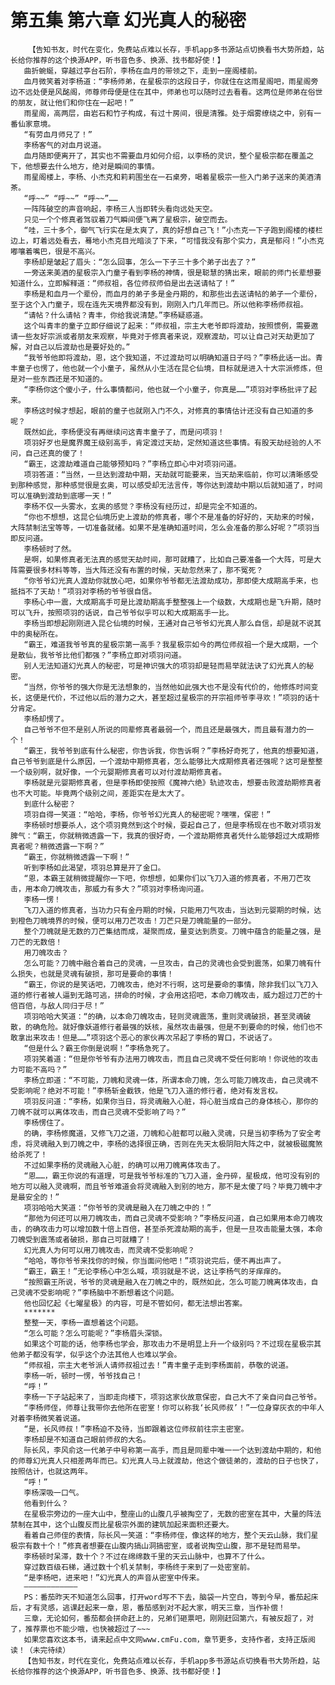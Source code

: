 # 第五集 第六章 幻光真人的秘密
        【告知书友，时代在变化，免费站点难以长存，手机app多书源站点切换看书大势所趋，站长给你推荐的这个换源APP，听书音色多、换源、找书都好使！】
       曲折蜿蜒，穿越过亭台石阶，李杨在血月的带领之下，走到一座阁楼前。
       血月微笑着对李杨道：“李杨师弟，在星极宗的这段日子，你就住在这雨星阁吧，雨星阁旁边不远处便是风酩阁，师尊师母便是住在其中，师弟也可以随时过去看看。这两位是师弟在俗世的朋友，就让他们和你住在一起吧！”
       雨星阁，高两层，由岩石和竹子构成，有过十房间，很是清雅。处于烟雾缭绕之中，别有一番仙家意境。
       “有劳血月师兄了！”
       李杨客气的对血月说道。
       血月随即便离开了，其实也不需要血月如何介绍，以李杨的灵识，整个星极宗都在覆盖之下，他想要去什么地方，绝对是瞬间的事情。
       雨星阁楼上，李杨、小杰克和莉莉围坐在一石桌旁，喝着星极宗一些入门弟子送来的美酒清茶。
       “呼~~” “呼~~” “呼~~”……
       一阵阵破空的声音响起，李杨三人当即转头看向远处天空。
       只见一个个修真者驾驭着刀气瞬间便飞离了星极宗，破空而去。
       “哇，三十多个，御气飞行实在是太爽了，真的好想自己飞！”小杰克一下子跑到阁楼的楼栏边上，盯着远处看去，蓦地小杰克目光暗淡了下来，“可惜我没有那个实力，真是郁闷！”小杰克嘟嚷着嘴巴，很是不高兴。
       李杨却是皱起了眉头：“怎么回事，怎么一下子三十多个弟子出去了？”
       一旁送来美酒的星极宗入门童子看到李杨的神情，很是聪慧的猜出来，眼前的师门长辈想要知道什么，立即解释道：“师叔祖，各位师叔师伯是出去送请帖了！”
       李杨是和血月一个辈份，而血月的弟子多是金丹期的，和那些出去送请帖的弟子一个辈份，至于这个入门童子，现在连先天境界都没有到，刚刚入门几年而已。所以他称李杨师叔祖。
       “请帖？什么请帖？青丰，你给我说清楚。”李杨疑惑道。
       这个叫青丰的童子立即仔细说了起来：“师叔祖，宗主大老爷即将渡劫，按照惯例，需要邀请一些友好宗派或者朋友来观察，毕竟对于修真者来说，观察渡劫，可以让自己对天劫更加了解，对自己以后渡劫也是要好处的。”
       “我爷爷他即将渡劫，恩，这个我知道，不过渡劫可以明确知道日子吗？”李杨此话一出。青丰童子也愣了，他也就一个小童子，虽然从小生活在昆仑仙境，目标就是进入十大宗派修炼，但是对一些东西还是不知道的。
       “李杨你这个傻小子，什么事情都问，他也就一个小童子，你真是……”项羽对李杨批评了起来。
       李杨这时候才想起，眼前的童子也就刚入门不久，对修真的事情估计还没有自己知道的多呢？
       既然如此，李杨便没有再继续问这青丰童子了，而是问项羽！
       项羽好歹也是魔界魔王级别高手，肯定渡过天劫，定然知道这些事情。有股天劫经验的人不问，自己还真的傻了！
       “霸王，这渡劫难道自己能够预知吗？”李杨立即心中对项羽问道。
       项羽答道：“当然，一旦达到渡劫中期，天劫就可能要来，当天劫来临前，你可以清晰感受到那种感觉，那种感觉很是玄奥，可以感受却无法言传，等你达到渡劫中期以后就知道了，时间可以准确到渡劫到底哪一天！”
       李杨不仅一头雾水，玄奥的感觉？李杨没有经历过，却是完全不知道的。
       “你也不想想，这昆仑仙境历史上渡劫的修真者，哪个不是准备的好好的，天劫来的时候，大阵禁制法宝等等，一切准备就绪。如果不是准确知道时间，怎么会准备的那么好呢？”项羽当即反问道。
       李杨顿时了然。
       是啊，如果修真者无法真的感觉天劫时间，那可就糟了，比如自己要准备一个大阵，可是大阵需要很多材料等等，当大阵还没有布置的时候，天劫忽然来了，那不冤死？
       “你爷爷幻光真人渡劫你就放心吧，如果你爷爷都无法渡劫成功，那即使大成期高手来，也抵挡不了天劫！”项羽对李杨的爷爷很自信。
       李杨心中一震，大成期高手可是比渡劫期高手整整强上一个级数，大成期也是飞升期，随时可以飞升，按照项羽的话说，自己爷爷似乎可以和大成期高手一比。
       李杨当即想起刚刚进入昆仑仙境的时候，王通对自己爷爷幻光真人那么自信，却是就不说其中的奥秘所在。
       “霸王，难道我爷爷真的星极宗第一高手？我星极宗如今的两位师叔祖一个是大成期，一个是散仙，我爷爷比他们都强？”李杨立即对项羽问道。
       别人无法知道幻光真人的秘密，可是神识强大的项羽却是轻而易举就法诀了幻光真人的秘密。
       “当然，你爷爷的强大你是无法想象的，当然他如此强大也不是没有代价的，他修炼时间变长，这便是代价，不过他以后的潜力之大，甚至超过星极宗的开宗祖师爷李寻欢！”项羽的话十分肯定。
       李杨却愣了。
       自己爷爷不但不是别人所说的同辈修真者最弱一个，而且还是最强大，而且最有潜力的一个！
       “霸王，我爷爷到底有什么秘密，你告诉我，你告诉啊？”李杨好奇死了，他真的想要知道，自己爷爷到底是什么原因，一个渡劫中期修真者，怎么能够比大成期修真者还强呢？这可是整整一个级别啊，就好像，一个元婴期修真者可以对付渡劫期修真者。
       李杨就是元婴期修真者，但是李杨即使按照《魔神六绝》轨迹攻击，想要击败渡劫期修真者也不大可能。毕竟两个级别之间，差距实在是太大了。
       到底什么秘密？
       项羽自得一笑道：“哈哈，李杨，你爷爷幻光真人的秘密呢？嘿嘿，保密！”
       李杨顿时想要杀人，这个项羽竟然到这个时候，耍起自己了，但是李杨现在也不敢对项羽发脾气：“霸王，你就稍微透露一下，我真的很好奇，一个渡劫期修真者凭什么能够超过大成期修真者呢？稍微透露一下啊？”
       “霸王，你就稍微透露一下啊！”
       听到李杨如此渴望，项羽总算是开了金口。
       “恩，本霸王就稍微提醒你一下吧，你想想，如果你们以飞刀入道的修真者，不用刀芒攻击，用本命刀魄攻击，那威力有多大？”项羽对李杨询问道。
       李杨一愣！
       飞刀入道的修真者，当功力只有金丹期的时候，只能用刀气攻击，当达到元婴期的时候，达到橙色刀魄境界的时候，便可以用刀芒攻击！刀芒只是刀魄能量的一部分。
       整个刀魄就是无数的刀芒集结而成，凝聚而成，量变达到质变。刀魄中蕴含的能量之强，是刀芒的无数倍！
       用刀魄攻击？
       怎么可能？刀魄中融合着自己的灵魂，一旦攻击，自己的灵魂也会受到震荡，如果刀魄有什么损失，也就是灵魂有破损，那可是要命的事情！
       “霸王，你说的是笑话吧，刀魄攻击，绝对不行啊，这可是要命的事情，除非我们以飞刀入道的修行者被人逼到无路可逃，拼命的时候，才会用这招吧，本命刀魄攻击，威力超过刀芒的十倍百倍，与敌人同归于尽！”
       项羽哈哈大笑道：“的确，以本命刀魄攻击，轻则灵魂震荡，重则灵魂破损，甚至灵魂破散，的确危险。就好像妖道修行者最强的妖核，虽然攻击最强，但是不到要命的时候，他们也不敢拿出来攻击！但是……”项羽这个恶心的家伙再次吊起了李杨的胃口，不说话了。
       “但是什么？霸王你倒是说啊！”李杨急死了。
       项羽笑着道：“但是你爷爷有办法用刀魄攻击，而且自己灵魂不受任何影响！你说他的攻击力可能不高吗？”
       李杨立即道：“不可能，刀魄和灵魂一体，所谓本命刀魄，怎么可能刀魄攻击，自己灵魂不受影响呢？绝对不可能！”李杨斩金截铁，他是飞刀入道的修行者，绝对有发言权。
       项羽反问道：“李杨，如果你当日，将灵魂融入心脏，将心脏当成自己的身体核心，那你的刀魄不就可以离体攻击，而自己灵魂不受影响了吗？”
       李杨愣住了。
       的确，李杨修魔道，又修飞刀之道，刀魄和心脏都可以融入灵魂，只是当初李杨为了安全考虑，将灵魂融入到刀魄之中，李杨的选择很正确，否则在先天太极阴阳大阵之中，就被极磁魔煞给杀死了！
       不过如果李杨的灵魂融入心脏，的确可以用刀魄离体攻击了。
       “恩……，霸王你说的有道理，可是我爷爷标准的飞刀入道，金丹碎，星极成，他可没有别的地方可以融入灵魂啊，而且爷爷难道会将灵魂融入到别的地方，那不是太傻了吗？毕竟刀魄中才是最安全的！”
       项羽哈哈大笑道：“你爷爷的灵魂是融入在刀魄之中的！”
       “那他为何还可以用刀魄攻击，而自己灵魂不受影响？”李杨反问道，自己如果用本命刀魄攻击，的确攻击力可以增加数十倍上百倍，甚至杀死渡劫期的高手，但是一旦攻击能量太强，本命刀魄受到震荡或者破损，那自己可就糟了！
       幻光真人为何可以用刀魄攻击，而灵魂不受影响呢？
       “哈哈，等你爷爷来找你的时候，你当面问他吧！”项羽说完后，便不再出声了。
       “霸王，霸王！”无论李杨心中怎么喊，项羽就是不说，这让李杨气的牙痒痒的。
       “按照霸王所说，爷爷的灵魂是融入在刀魄之中的，既然如此，怎么可能刀魄离体攻击，自己灵魂不受影响呢？”李杨脑中不断想着这个问题。
       他也回忆起《七曜星极》的内容，可是不管如何，都无法想出答案。
       *******
       整整一天，李杨一直想着这个问题。
       “怎么可能？怎么可能呢？”李杨眉头深锁。
       如果这个可能的话，他李杨也学会，那攻击力不是明显上升一个级别吗？不过现在星极宗其他弟子都没有学，似乎这个办法其他人也难以学会。
       “师叔祖，宗主大老爷派人请师叔祖过去！”青丰童子走到李杨面前，恭敬的说道。
       李杨一听，顿时一愣，爷爷找自己！
       “呼！”
       李杨一下子站起来了，当即走向楼下，项羽这家伙故意保密，自己大不了亲自问自己爷爷。
       “李杨师侄，师尊让我带你去他所在密室！你可以称我‘长风师叔’！”一位身穿灰衣的中年人对着李杨微笑着说道。
       “是，长风师叔！”李杨迫不及待，当即跟着这位师叔前往宗主密室。
       李杨却是不知道自己眼前师叔的大名。
       际长风，李风俞这一代弟子中号称第一高手，而且是同辈中唯一一个达到渡劫中期的，和他的师尊幻光真人只相差两年而已。幻光真人马上就渡劫，他这个做徒弟的，渡劫的日子也快了，按照估计，也就这两年。
       “呼！”
       李杨深吸一口气。
       他看到什么？
       在星极宗旁边的一座大山中，整座山的山腹几乎被掏空了，无数的密室在其中，大量的阵法禁制在其中，这个山腹反而比星极宗外面的建筑加起来面积还要大。
       看着自己师侄的表情，际长风一笑道：“李杨师侄，像这样的地方，整个天云山脉，我们星极宗有数十个！”修真者想要在山腹内搞山洞搞密室，或者说掏空山腹，那不是轻而易举。
       李杨顿时呆滞，数十个？不过在绵绵数千里的天云山脉中，也算不了什么。
       穿过数百级石梯，通过数十个机关禁制，李杨终于来到了一处密室前。
       “是李杨吧，进来吧！”幻光真人的声音从密室中传来。
       ————————————
       PS：番茄昨天不知道怎么回事，打开word写不下去，脑袋一片空白，等到今早，番茄起床后，才有灵感，逃课赶起来一章，恩，番茄感到对不起大家，明天三章，当作补偿！
       三章，无论如何，番茄都会拼命赶上的，兄弟们砸票吧，刚刚赶回第六，有被反超了，对了，推荐票也不能少哦，也快被超过了~~~
       如果您喜欢这本书，请来起点中文网www.cmFu.com，章节更多，支持作者，支持正版阅读！（未完待续）
       【告知书友，时代在变化，免费站点难以长存，手机app多书源站点切换看书大势所趋，站长给你推荐的这个换源APP，听书音色多、换源、找书都好使！】